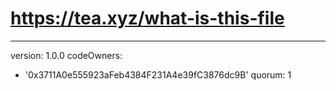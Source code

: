 # https://tea.xyz/what-is-this-file
---
version: 1.0.0
codeOwners:
  - '0x3711A0e555923aFeb4384F231A4e39fC3876dc9B'
quorum: 1
